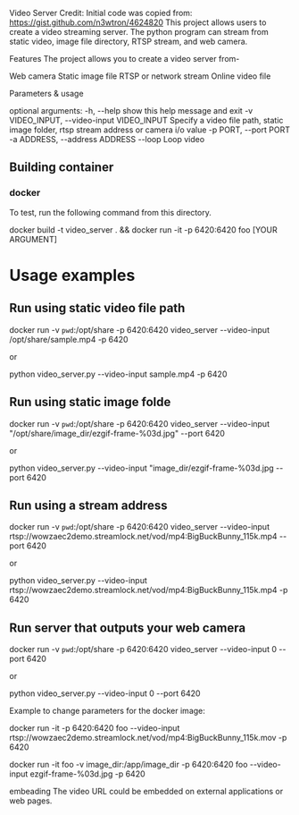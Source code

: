 Video Server
Credit: Initial code was copied from:  https://gist.github.com/n3wtron/4624820
This project allows users to create a video streaming server. The python program can stream from static video, image file directory, RTSP stream, and web camera.

Features
The project allows you to create a video server from-

Web camera
Static image file
RTSP or network stream
Online video file


Parameters & usage

optional arguments:
  -h, --help            show this help message and exit
  -v VIDEO_INPUT, --video-input VIDEO_INPUT
                        Specify a video file path, static image folder, rtsp stream address or camera i/o value
  -p PORT, --port PORT
  -a ADDRESS, --address ADDRESS
  --loop                Loop video




## Building container
### docker
To test, run the following command from this directory.

docker build -t video_server . && docker run -it -p 6420:6420 foo [YOUR ARGUMENT]

# Usage examples
## Run using static video file path
docker run -v `pwd`:/opt/share -p 6420:6420 video_server --video-input /opt/share/sample.mp4 -p 6420

or 

python video_server.py  --video-input sample.mp4 -p 6420

## Run using static image folde
docker run -v `pwd`:/opt/share -p 6420:6420  video_server --video-input "/opt/share/image_dir/ezgif-frame-%03d.jpg" --port 6420

or 

python video_server.py --video-input "image_dir/ezgif-frame-%03d.jpg --port 6420

## Run using a stream address
docker run -v `pwd`:/opt/share -p 6420:6420  video_server --video-input rtsp://wowzaec2demo.streamlock.net/vod/mp4:BigBuckBunny_115k.mp4  --port 6420

or 

python video_server.py  --video-input rtsp://wowzaec2demo.streamlock.net/vod/mp4:BigBuckBunny_115k.mp4  -p 6420

## Run server that outputs your web camera
docker run -v `pwd`:/opt/share -p 6420:6420 video_server --video-input 0 --port 6420

or 

python video_server.py  --video-input 0 --port 6420




Example to change parameters for the docker image:

docker run -it -p 6420:6420 foo --video-input rtsp://wowzaec2demo.streamlock.net/vod/mp4:BigBuckBunny_115k.mov -p 6420

docker run -it foo -v image_dir:/app/image_dir -p 6420:6420 foo --video-input ezgif-frame-%03d.jpg -p 6420




embeading
The video URL could be embedded on external applications or web pages.